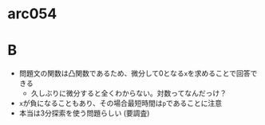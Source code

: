 # arc054

# B

- 問題文の関数は凸関数であるため、微分して0となる`x`を求めることで回答できる
  - 久しぶりに微分すると全くわからない。対数ってなんだっけ？
- `x`が負になることもあり、その場合最短時間は`p`であることに注意
- 本当は3分探索を使う問題らしい (要調査)
  

